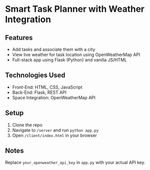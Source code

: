 # Smart Task Planner with Weather Integration

## Features
- Add tasks and associate them with a city
- View live weather for task location using OpenWeatherMap API
- Full-stack app using Flask (Python) and vanilla JS/HTML

## Technologies Used
- Front-End: HTML, CSS, JavaScript
- Back-End: Flask, REST API
- Space Integration: OpenWeatherMap API

## Setup
1. Clone the repo
2. Navigate to `/server` and run `python app.py`
3. Open `/client/index.html` in your browser

## Notes
Replace `your_openweather_api_key` in `app.py` with your actual API key.
